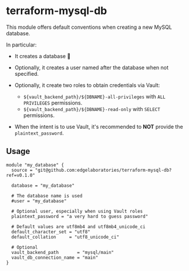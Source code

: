 # terraform-mysql-db

This module offers default conventions when creating a new MySQL database.

In particular:

- It creates a database 👋
- Optionally, it creates a user named after the database when not specified.
- Optionally, it create two roles to obtain credentials via Vault:

    - `${vault_backend_path}/${DBNAME}-all-privileges` with `ALL PRIVILEGES` permissions.
    - `${vault_backend_path}/${DBNAME}-read-only` with `SELECT` permissions.

- When the intent is to use Vault, it's recommended to **NOT** provide the `plaintext_password`.


## Usage

```hcl
module "my_database" {
  source = "git@github.com:edgelaboratories/terraform-mysql-db?ref=v0.1.0"

  database = "my_database"

  # The database name is used
  #user = "my_database"

  # Optional user, especially when using Vault roles
  plaintext_password = "a very hard to guess password"

  # Default values are utf8mb4 and utf8mb4_unicode_ci
  default_character_set = "utf8"
  default_collation     = "utf8_unicode_ci"

  # Optional
  vault_backend_path       = "mysql/main"
  vault_db_connection_name = "main"
}
```
